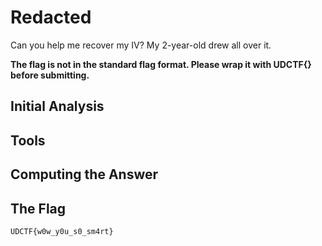 # Redacted
Can you help me recover my IV? My 2-year-old drew all over it.

<b>The flag is not in the standard flag format. Please wrap it with UDCTF{} before submitting.</b>

## Initial Analysis 



## Tools 



## Computing the Answer 



## The Flag 
```bash
UDCTF{w0w_y0u_s0_sm4rt}
```